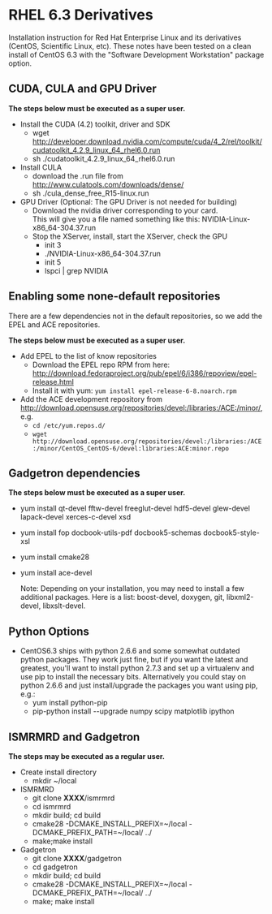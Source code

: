 RHEL 6.3 Derivatives
====================

Installation instruction for Red Hat Enterprise Linux and its derivatives (CentOS, Scientific Linux, etc).  These notes have been tested on a clean install of CentOS 6.3 with the "Software Development Workstation" package option.

CUDA, CULA and GPU Driver
-------------------------
**The steps below must be executed as a super user.**

* Install the CUDA (4.2) toolkit, driver and SDK
    - wget http://developer.download.nvidia.com/compute/cuda/4_2/rel/toolkit/cudatoolkit_4.2.9_linux_64_rhel6.0.run
    - sh ./cudatoolkit_4.2.9_linux_64_rhel6.0.run
* Install CULA
    - download the .run file from http://www.culatools.com/downloads/dense/
    - sh ./cula_dense_free_R15-linux.run
* GPU Driver 
  (Optional: The GPU Driver is not needed for building)
    - Download the nvidia driver corresponding to your card.  
      This will give you a file named something like this:  NVIDIA-Linux-x86_64-304.37.run
    - Stop the XServer, install, start the XServer, check the GPU
        * init 3
        * ./NVIDIA-Linux-x86_64-304.37.run
        * init 5
        * lspci | grep NVIDIA

Enabling some none-default repositories
---------------------------------------
There are a few dependencies not in the default repositories, so we add the EPEL and ACE repositories.

**The steps below must be executed as a super user.**

* Add EPEL to the list of know repositories
    - Download the EPEL repo RPM from here: http://download.fedoraproject.org/pub/epel/6/i386/repoview/epel-release.html
    - Install it with yum: `yum install epel-release-6-8.noarch.rpm`
* Add the ACE development repository from http://download.opensuse.org/repositories/devel:/libraries:/ACE:/minor/, e.g.
    - `cd /etc/yum.repos.d/`
    - `wget http://download.opensuse.org/repositories/devel:/libraries:/ACE:/minor/CentOS_CentOS-6/devel:libraries:ACE:minor.repo`

Gadgetron dependencies
----------------------
**The steps below must be executed as a super user.**

* yum install qt-devel fftw-devel freeglut-devel hdf5-devel glew-devel lapack-devel xerces-c-devel xsd
* yum install fop docbook-utils-pdf docbook5-schemas docbook5-style-xsl
* yum install cmake28
* yum install ace-devel

  Note: Depending on your installation, you may need to install a few additional packages.  Here is a list: boost-devel, doxygen, git, libxml2-devel, libxslt-devel.


Python Options
--------------
* CentOS6.3 ships with python 2.6.6 and some somewhat outdated python packages.  They work just fine, but if you want the latest and greatest, you'll want to install python 2.7.3 and set up a virtualenv and use pip to install the necessary bits.  Alternatively you could stay on python 2.6.6 and just install/upgrade the packages you want using pip, e.g.:
    - yum install python-pip 
    - pip-python install --upgrade numpy scipy matplotlib ipython

ISMRMRD and Gadgetron
---------------------
**The steps may be executed as a regular user.**

* Create install directory
    - mkdir ~/local
* ISMRMRD
    - git clone **XXXX**/ismrmrd
    - cd ismrmrd
    - mkdir build; cd build
    - cmake28 -DCMAKE_INSTALL_PREFIX=~/local -DCMAKE_PREFIX_PATH=~/local/ ../
    - make;make install
* Gadgetron
    - git clone **XXXX**/gadgetron
    - cd gadgetron
    - mkdir build; cd build
    - cmake28 -DCMAKE_INSTALL_PREFIX=~/local -DCMAKE_PREFIX_PATH=~/local/ ../
    - make; make install